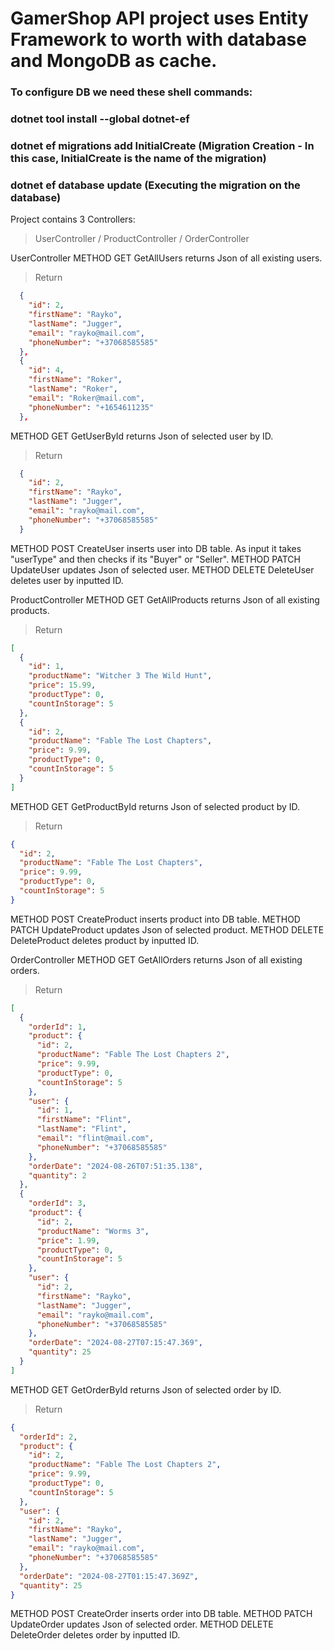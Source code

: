 # GamerShop API project uses Entity Framework to worth with database and MongoDB as cache.
### To configure DB we need these shell commands:
### dotnet tool install --global dotnet-ef
### dotnet ef migrations add InitialCreate (Migration Creation - In this case, InitialCreate is the name of the migration)
### dotnet ef database update (Executing the migration on the database)

Project contains 3 Controllers:
>UserController / ProductController / OrderController

UserController
METHOD GET GetAllUsers returns Json of all existing users.
>Return
```json
  {
    "id": 2,
    "firstName": "Rayko",
    "lastName": "Jugger",
    "email": "rayko@mail.com",
    "phoneNumber": "+37068585585"
  },
  {
    "id": 4,
    "firstName": "Roker",
    "lastName": "Roker",
    "email": "Roker@mail.com",
    "phoneNumber": "+1654611235"
  },
```
METHOD GET GetUserById returns Json of selected user by ID.
>Return
```json
  {
    "id": 2,
    "firstName": "Rayko",
    "lastName": "Jugger",
    "email": "rayko@mail.com",
    "phoneNumber": "+37068585585"
  }
```
METHOD POST CreateUser inserts user into DB table. As input it takes "userType" and then checks if its "Buyer" or "Seller".
METHOD PATCH UpdateUser updates Json of selected user.
METHOD DELETE DeleteUser deletes user by inputted ID.

ProductController
METHOD GET GetAllProducts returns Json of all existing products.
>Return
```json
[
  {
    "id": 1,
    "productName": "Witcher 3 The Wild Hunt",
    "price": 15.99,
    "productType": 0,
    "countInStorage": 5
  },
  {
    "id": 2,
    "productName": "Fable The Lost Chapters",
    "price": 9.99,
    "productType": 0,
    "countInStorage": 5
  }
]
```
METHOD GET GetProductById returns Json of selected product by ID.
>Return
```json
{
  "id": 2,
  "productName": "Fable The Lost Chapters",
  "price": 9.99,
  "productType": 0,
  "countInStorage": 5
}
```
METHOD POST CreateProduct inserts product into DB table.
METHOD PATCH UpdateProduct updates Json of selected product.
METHOD DELETE DeleteProduct deletes product by inputted ID.

OrderController
METHOD GET GetAllOrders returns Json of all existing orders.
>Return
```json
[
  {
    "orderId": 1,
    "product": {
      "id": 2,
      "productName": "Fable The Lost Chapters 2",
      "price": 9.99,
      "productType": 0,
      "countInStorage": 5
    },
    "user": {
      "id": 1,
      "firstName": "Flint",
      "lastName": "Flint",
      "email": "flint@mail.com",
      "phoneNumber": "+37068585585"
    },
    "orderDate": "2024-08-26T07:51:35.138",
    "quantity": 2
  },
  {
    "orderId": 3,
    "product": {
      "id": 2,
      "productName": "Worms 3",
      "price": 1.99,
      "productType": 0,
      "countInStorage": 5
    },
    "user": {
      "id": 2,
      "firstName": "Rayko",
      "lastName": "Jugger",
      "email": "rayko@mail.com",
      "phoneNumber": "+37068585585"
    },
    "orderDate": "2024-08-27T07:15:47.369",
    "quantity": 25
  }
]
```
METHOD GET GetOrderById returns Json of selected order by ID.
>Return
```json
{
  "orderId": 2,
  "product": {
    "id": 2,
    "productName": "Fable The Lost Chapters 2",
    "price": 9.99,
    "productType": 0,
    "countInStorage": 5
  },
  "user": {
    "id": 2,
    "firstName": "Rayko",
    "lastName": "Jugger",
    "email": "rayko@mail.com",
    "phoneNumber": "+37068585585"
  },
  "orderDate": "2024-08-27T01:15:47.369Z",
  "quantity": 25
}
```
METHOD POST CreateOrder inserts order into DB table.
METHOD PATCH UpdateOrder updates Json of selected order.
METHOD DELETE DeleteOrder deletes order by inputted ID.
